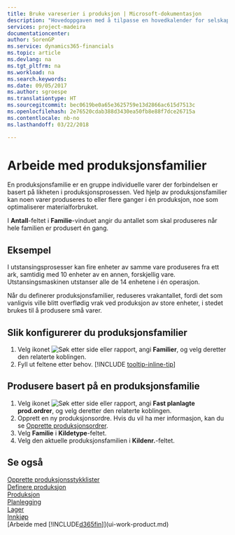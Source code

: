 ```yaml
---
title: Bruke vareserier i produksjon | Microsoft-dokumentasjon
description: "Hovedoppgaven med å tilpasse en hovedkalender for selskapet, eller selskapets forretningspartner, er å angi eventuelle endringer i statusen for arbeids- eller fridager."
services: project-madeira
documentationcenter: 
author: SorenGP
ms.service: dynamics365-financials
ms.topic: article
ms.devlang: na
ms.tgt_pltfrm: na
ms.workload: na
ms.search.keywords: 
ms.date: 09/05/2017
ms.author: sgroespe
ms.translationtype: HT
ms.sourcegitcommit: bec0619be0a65e3625759e13d2866ac615d7513c
ms.openlocfilehash: 2e76520cdab388d3430ea50fb8e88f7dce26715a
ms.contentlocale: nb-no
ms.lasthandoff: 03/22/2018

---
```

# <a name="work-with-production-families"></a>Arbeide med produksjonsfamilier
En produksjonsfamilie er en gruppe individuelle varer der forbindelsen er basert på likheten i produksjonsprosessen. Ved hjelp av produksjonsfamilier kan noen varer produseres to eller flere ganger i én produksjon, noe som optimaliserer materialforbruket.

I **Antall**-feltet i **Familie**-vinduet angir du antallet som skal produseres når hele familien er produsert én gang.

## <a name="example"></a>Eksempel
I utstansingsprosesser kan fire enheter av samme vare produseres fra ett ark, samtidig med 10 enheter av en annen, forskjellig vare. Utstansingsmaskinen utstanser alle de 14 enhetene i én operasjon.

Når du definerer produksjonsfamilier, reduseres vrakantallet, fordi det som vanligvis ville blitt overflødig vrak ved produksjon av store enheter, i stedet brukes til å produsere små varer.

## <a name="to-set-up-a-production-family"></a>Slik konfigurerer du produksjonsfamilier
1. Velg ikonet ![Søk etter side eller rapport](media/ui-search/search_small.png "Søk etter side eller rapport"), angi **Familier**, og velg deretter den relaterte koblingen.
2. Fyll ut feltene etter behov. [!INCLUDE [tooltip-inline-tip](includes/tooltip-inline-tip_md.md)]

## <a name="to-produce-based-on-a-production-familily"></a>Produsere basert på en produksjonsfamilie
1. Velg ikonet ![Søk etter side eller rapport](media/ui-search/search_small.png "Søk etter side eller rapport"), angi **Fast planlagte prod.ordrer**, og velg deretter den relaterte koblingen.
2. Opprett en ny produksjonsordre. Hvis du vil ha mer informasjon, kan du se [Opprette produksjonsordrer](production-how-to-create-production-orders.md).
3. Velg **Familie** i **Kildetype**-feltet.  
4. Velg den aktuelle produksjonsfamilien i **Kildenr.**-feltet.

## <a name="see-also"></a>Se også
[Opprette produksjonsstykklister](production-how-to-create-production-boms.md)  
[Definere produksjon](production-configure-production-processes.md)  
[Produksjon](production-manage-manufacturing.md)    
[Planlegging](production-planning.md)   
[Lager](inventory-manage-inventory.md)  
[Innkjøp](purchasing-manage-purchasing.md)  
[Arbeide med [!INCLUDE[d365fin](includes/d365fin_md.md)]](ui-work-product.md)


